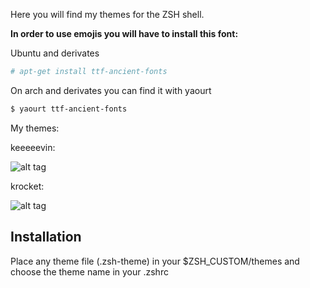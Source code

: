 Here you will find my themes for the ZSH shell.


**In order to use emojis you will have to install this font:**


Ubuntu and derivates

```sh
# apt-get install ttf-ancient-fonts
```
On arch and derivates you can find it with yaourt

```sh
$ yaourt ttf-ancient-fonts
```

My themes:

keeeeevin:

![alt tag](https://raw.githubusercontent.com/kevteg/temas-zsh/master/images/keeevin.png)

krocket:

![alt tag](https://raw.githubusercontent.com/kevteg/temas-zsh/master/images/krocket.png)

## Installation

Place any theme file (.zsh-theme) in your $ZSH_CUSTOM/themes and choose the theme name in your .zshrc
